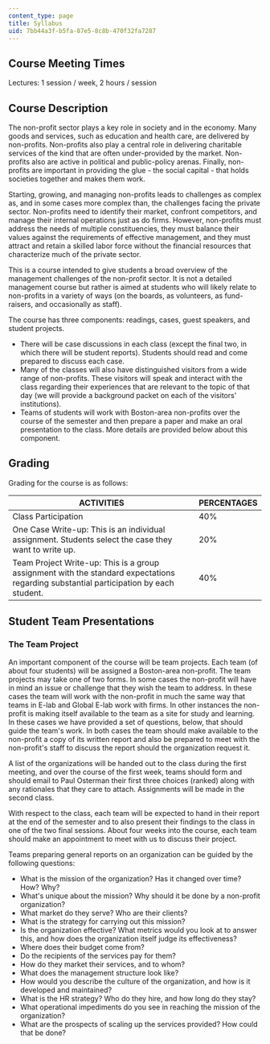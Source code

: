 ```yaml
---
content_type: page
title: Syllabus
uid: 7bb44a3f-b5fa-87e5-8c8b-470f32fa7287
---
```


Course Meeting Times
--------------------

Lectures: 1 session / week, 2 hours / session

Course Description
------------------

The non-profit sector plays a key role in society and in the economy. Many goods and services, such as education and health care, are delivered by non-profits. Non-profits also play a central role in delivering charitable services of the kind that are often under-provided by the market. Non-profits also are active in political and public-policy arenas. Finally, non-profits are important in providing the glue - the social capital - that holds societies together and makes them work.

Starting, growing, and managing non-profits leads to challenges as complex as, and in some cases more complex than, the challenges facing the private sector. Non-profits need to identify their market, confront competitors, and manage their internal operations just as do firms. However, non-profits must address the needs of multiple constituencies, they must balance their values against the requirements of effective management, and they must attract and retain a skilled labor force without the financial resources that characterize much of the private sector.

This is a course intended to give students a broad overview of the management challenges of the non-profit sector. It is not a detailed management course but rather is aimed at students who will likely relate to non-profits in a variety of ways (on the boards, as volunteers, as fund-raisers, and occasionally as staff).

The course has three components: readings, cases, guest speakers, and student projects.

*   There will be case discussions in each class (except the final two, in which there will be student reports). Students should read and come prepared to discuss each case.
*   Many of the classes will also have distinguished visitors from a wide range of non-profits. These visitors will speak and interact with the class regarding their experiences that are relevant to the topic of that day (we will provide a background packet on each of the visitors' institutions).
*   Teams of students will work with Boston-area non-profits over the course of the semester and then prepare a paper and make an oral presentation to the class. More details are provided below about this component.

Grading
-------

Grading for the course is as follows:

| ACTIVITIES | PERCENTAGES |
| --- | --- |
| Class Participation | 40% |
| One Case Write-up: This is an individual assignment. Students select the case they want to write up. | 20% |
| Team Project Write-up: This is a group assignment with the standard expectations regarding substantial participation by each student. | 40% 

Student Team Presentations
--------------------------

### The Team Project

An important component of the course will be team projects. Each team (of about four students) will be assigned a Boston-area non-profit. The team projects may take one of two forms. In some cases the non-profit will have in mind an issue or challenge that they wish the team to address. In these cases the team will work with the non-profit in much the same way that teams in E-lab and Global E-lab work with firms. In other instances the non-profit is making itself available to the team as a site for study and learning. In these cases we have provided a set of questions, below, that should guide the team's work. In both cases the team should make available to the non-profit a copy of its written report and also be prepared to meet with the non-profit's staff to discuss the report should the organization request it.

A list of the organizations will be handed out to the class during the first meeting, and over the course of the first week, teams should form and should email to Paul Osterman their first three choices (ranked) along with any rationales that they care to attach. Assignments will be made in the second class.

With respect to the class, each team will be expected to hand in their report at the end of the semester and to also present their findings to the class in one of the two final sessions. About four weeks into the course, each team should make an appointment to meet with us to discuss their project.

Teams preparing general reports on an organization can be guided by the following questions:

*   What is the mission of the organization? Has it changed over time? How? Why?
*   What's unique about the mission? Why should it be done by a non-profit organization?
*   What market do they serve? Who are their clients?
*   What is the strategy for carrying out this mission?
*   Is the organization effective? What metrics would you look at to answer this, and how does the organization itself judge its effectiveness?
*   Where does their budget come from?
*   Do the recipients of the services pay for them?
*   How do they market their services, and to whom?
*   What does the management structure look like?
*   How would you describe the culture of the organization, and how is it developed and maintained?
*   What is the HR strategy? Who do they hire, and how long do they stay?
*   What operational impediments do you see in reaching the mission of the organization?
*   What are the prospects of scaling up the services provided? How could that be done?